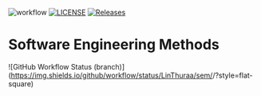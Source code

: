 ![workflow](https://github.com/LinThuraa/sem/actions/workflows/main.yml/badge.svg)
[![LICENSE](https://img.shields.io/github/license/LinThuraa/sem.svg?style=flat-square)](https://github.com/LinThuraa/sem/blob/master/LICENSE)
[![Releases](https://img.shields.io/github/release/LinThuraa/sem/all.svg?style=flat-square)](https://github.com/LinThuraa/sem/releases)
# Software Engineering Methods
![GitHub Workflow Status (branch)](https://img.shields.io/github/workflow/status/LinThuraa/sem/<A workflow for my Hello World App>/<develop>?style=flat-square)